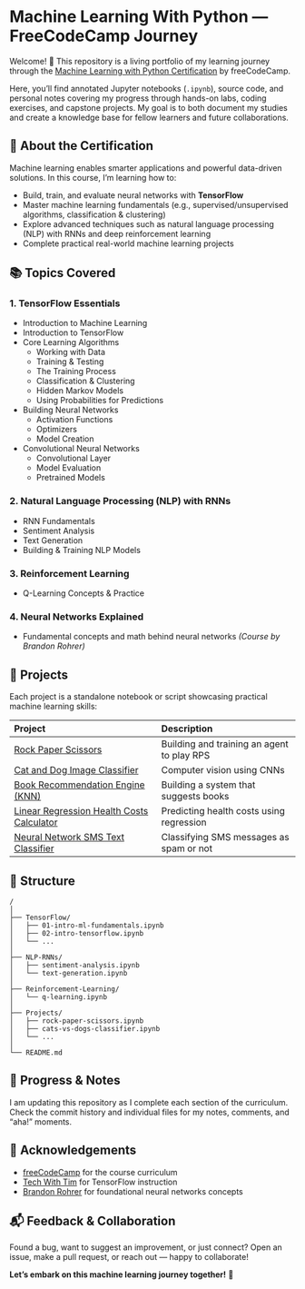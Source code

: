 # Machine Learning With Python — FreeCodeCamp Journey

Welcome! 👋
This repository is a living portfolio of my learning journey through the [Machine Learning with Python Certification](https://www.freecodecamp.org/learn/machine-learning-with-python/) by freeCodeCamp.

Here, you’ll find annotated Jupyter notebooks (`.ipynb`), source code, and personal notes covering my progress through hands-on labs, coding exercises, and capstone projects. My goal is to both document my studies and create a knowledge base for fellow learners and future collaborations.

## 🚀 About the Certification

Machine learning enables smarter applications and powerful data-driven solutions. In this course, I’m learning how to:

- Build, train, and evaluate neural networks with **TensorFlow**
- Master machine learning fundamentals (e.g., supervised/unsupervised algorithms, classification \& clustering)
- Explore advanced techniques such as natural language processing (NLP) with RNNs and deep reinforcement learning
- Complete practical real-world machine learning projects


## 📚 Topics Covered

### 1. **TensorFlow Essentials**

- Introduction to Machine Learning
- Introduction to TensorFlow
- Core Learning Algorithms
    - Working with Data
    - Training \& Testing
    - The Training Process
    - Classification \& Clustering
    - Hidden Markov Models
    - Using Probabilities for Predictions
- Building Neural Networks
    - Activation Functions
    - Optimizers
    - Model Creation
- Convolutional Neural Networks
    - Convolutional Layer
    - Model Evaluation
    - Pretrained Models


### 2. **Natural Language Processing (NLP) with RNNs**

- RNN Fundamentals
- Sentiment Analysis
- Text Generation
- Building \& Training NLP Models


### 3. **Reinforcement Learning**

- Q-Learning Concepts \& Practice


### 4. **Neural Networks Explained**

- Fundamental concepts and math behind neural networks
*(Course by Brandon Rohrer)*


## 🧩 Projects

Each project is a standalone notebook or script showcasing practical machine learning skills:


| Project | Description |
| :-- | :-- |
| [Rock Paper Scissors](https://www.freecodecamp.org/learn/machine-learning-with-python/machine-learning-with-python-projects/rock-paper-scissors) | Building and training an agent to play RPS |
| [Cat and Dog Image Classifier](https://www.freecodecamp.org/learn/machine-learning-with-python/machine-learning-with-python-projects/cat-and-dog-image-classifier) | Computer vision using CNNs |
| [Book Recommendation Engine (KNN)](https://www.freecodecamp.org/learn/machine-learning-with-python/machine-learning-with-python-projects/book-recommendation-engine-using-knn) | Building a system that suggests books |
| [Linear Regression Health Costs Calculator](https://www.freecodecamp.org/learn/machine-learning-with-python/machine-learning-with-python-projects/linear-regression-health-costs-calculator) | Predicting health costs using regression |
| [Neural Network SMS Text Classifier](https://www.freecodecamp.org/learn/machine-learning-with-python/machine-learning-with-python-projects/neural-network-sms-text-classifier) | Classifying SMS messages as spam or not |

## 📝 Structure

```text
/
│
├── TensorFlow/
│   ├── 01-intro-ml-fundamentals.ipynb
│   ├── 02-intro-tensorflow.ipynb
│   └── ...
│
├── NLP-RNNs/
│   ├── sentiment-analysis.ipynb
│   └── text-generation.ipynb
│
├── Reinforcement-Learning/
│   └── q-learning.ipynb
│
├── Projects/
│   ├── rock-paper-scissors.ipynb
│   ├── cats-vs-dogs-classifier.ipynb
│   └── ...
│
└── README.md
```


## 🌱 Progress \& Notes

I am updating this repository as I complete each section of the curriculum.
Check the commit history and individual files for my notes, comments, and “aha!” moments.

## 🙏 Acknowledgements

- [freeCodeCamp](https://www.freecodecamp.org/) for the course curriculum
- [Tech With Tim](https://www.youtube.com/c/TechWithTim) for TensorFlow instruction
- [Brandon Rohrer](https://www.youtube.com/channel/UCqkQOzw_PX1rk1e0_3ystlA) for foundational neural networks concepts


## 📬 Feedback \& Collaboration

Found a bug, want to suggest an improvement, or just connect? Open an issue, make a pull request, or reach out — happy to collaborate!

**Let’s embark on this machine learning journey together!** 🚀

